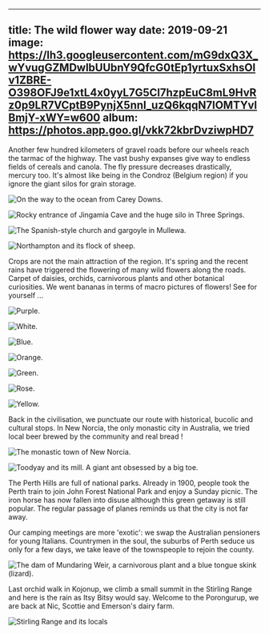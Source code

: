 
---
title: The wild flower way
date: 2019-09-21
image: https://lh3.googleusercontent.com/mG9dxQ3X_wYvugGZMDwlbUUbnY9QfcG0tEp1yrtuxSxhsOlv1ZBRE-O398OFJ9e1xtL4x0yyL7G5Cl7hzpEuC8mL9HvRz0p9LR7VCptB9PynjX5nnI_uzQ6kqqN7IOMTYvlBmjY-xWY=w600
album: https://photos.app.goo.gl/vkk72kbrDvziwpHD7
---

Another few hundred kilometers of gravel roads before our wheels reach the tarmac of the highway. The vast bushy expanses give way to endless fields of cereals and canola. The fly pressure decreases drastically, mercury too. It's almost like being in the Condroz (Belgium region) if you ignore the giant silos for grain storage.

![](https://lh3.googleusercontent.com/8IC8Zckpcr3kkRca92w64T-4LtlCOM9w6NhtSNdh8IqDtmYpgtFUCuBWQJ90jsVrf5OWLXbxNVpFYCxtt5fm4y-8lX2PX9r0QQZFNVxxAuo9GBkIpwItmkthE0Bl5JcD9PYrYSV-QYg=w600 "On the way to the ocean from Carey Downs.")

![](https://lh3.googleusercontent.com/IEC8lHOtaPqX6SoHCwfKQUVROxYV9o7YIS-nv3_V6ubBaC8WC3fBsObcSL1LqebMPn0nVZnDFmgER2TaY84_skckB01zAax3OIMc9X5F-HhKdAk6NK2GyknR4yOTbKaD32a29ag00sg=w600 "Rocky entrance of Jingamia Cave and the huge silo in Three Springs.")

![](https://lh3.googleusercontent.com/NgwKnNaFJJjmiGiH_LAvM3kXt-YJXNEctaFbrpBtKXrVsAvwqgWh3_4fxOLh9npojc0aGjX8ZqoJQFe_40meAmSh-U-uSl49UrbU0YJoABu9GjE45xvN-0EpVXNHU-hHUYdpPm_4ppY=w600 "The Spanish-style church and gargoyle in Mullewa.")

![](https://lh3.googleusercontent.com/r5xcvWsVWb3Z9kVY5dZK9IwHKaknzMi5HtpMgbPsl_FSprXPIM3TYJzsjRuXj0vzjjCDuXjjaPF8BmyCRE8pMg_qg5VMPDQ0FNRlQJyhB_HJsEOVK-sCKtST5qPed7ymReoArpNBjrI=w600 "Northampton and its flock of sheep.")

Crops are not the main attraction of the region. It's spring and the recent rains have triggered the flowering of many wild flowers along the roads. Carpet of daisies, orchids, carnivorous plants and other botanical curiosities. We went bananas in terms of macro pictures of flowers! See for yourself ...

![](https://lh3.googleusercontent.com/kgTLTzMPpl89qerk8Y-PW7N2-46oXvrBzge9zh_nwHsFNLI6AMnUXWi-R1mYEZhcqenwBMD9Hl5rsd4hlvHiQDnn7ccdVYXnh8AGNDbC-Zs9-XH2nUBtD060M7dsZURDLtHb4AO9ttE=w600 "Purple.")

![](https://lh3.googleusercontent.com/1iAohsiYlXqpzX9OjiHAXmNjVAJ9cKfHr-Eqvz7Idf6J3LhKLQe9EfK-OgY08j_D3etSDG5cC6yMYN-pVfolquiT1Y8IwoquSx9Nkd2yZ1auZG058szhSWcZ9b8dQo6uo0U--5yRzJQ=w600 "White.")

![](https://lh3.googleusercontent.com/b7zVOy1TM5qBpQSQw4eYc_tW5X13o-aRT8qy0ljRM0X5y4xgAf9q-ZmHgBCKsUlLGwdrUm61TrTb4e-K9mbYeqjqkSk7u9hAz-OhYA1ilgx9KZ3GL22-bP-VydCc3CEzwV5tcBBj0z0=w600 "Blue.")

![](https://lh3.googleusercontent.com/SCcCKCjCwIQAViarqAG602PIdYhZ1xZ63n2852vzDiCO-iFZzuuJW-QU7ywT5mu7YmczXqtmONuyCMV7eh56TMwRbyOsxrlLCEiX2lt35A-u-RCWJdhslsGmaRC9vWEfLrNsCwdePIE=w600 "Orange.")

![](https://lh3.googleusercontent.com/9gPiahNqAIFplGjf4N60h394SPd-292_CsWM9kbbLgN-s_f_FAGhZkkC9BX-Xa4p7oIcwdECGbTgkm10L41egq--pJCp119nQVnyCM1JOdwg98aARL4mzme5Q3xY0Jj9PnOmL-DnxRQ=w600 "Green.")

![](https://lh3.googleusercontent.com/AySzGJcsHBqhdyHCrU9WPV2vrqjFowjZ8jYDNY5_uzVA5lFkfTKJomTgHJWgurVJOKM9PUuoaHR5cEHMTdq4okmH0Q3DRTs-BakFxc-k-M9-RbfZfgXsVN1dSDUamKpiMTpmX1G6N1g=w600 "Rose.")

![](https://lh3.googleusercontent.com/edU_zypRkVI3ocnyKLO5tiEzeKMC8RBM1mCnbdVR9Z5TGR3tG7e-Rr8Jx73o6frYWLsbigF33sjI1Jt0ZCMis8t-I0H9KBA_hDhk5MCxYXOzY544gTnisJYai_c5OPJQ39QyB9XfWUY=w600 "Yellow.")

Back in the civilisation, we punctuate our route with historical, bucolic and cultural stops. In New Norcia, the only monastic city in Australia, we tried local beer brewed by the community and real bread !

![](https://lh3.googleusercontent.com/QdjOQROuzuJwVLScu_d07gUo69jTqWZcEpIlHnNczDCT98kC-g5SK9IFYKoGLU-_W0oojR-6GmUHOLf7sPGEzM4dhg2fgL_2lBVZjPPy9yUEogadlyQgcP0y2OAysJeH2eEbPUgjgs0=w600 "The monastic town of New Norcia.")

![](https://lh3.googleusercontent.com/nRLhaIrCh30ql2tvVMYKRXSNgwt7ghlrSt35mx89cBpvQ99geEr_93AzMHA9DVnrY2ZvNpD8PTFAG2sBU4zR2k9sHLZEiHqI-uiWN5buXglUvQxS_oosYwTum4dBjny3q9Q25eMp8yk=w600 "Toodyay and its mill. A giant ant obsessed by a big toe.")

The Perth Hills are full of national parks. Already in 1900, people took the Perth train to join John Forest National Park and enjoy a Sunday picnic. The iron horse has now fallen into disuse although this green getaway is still popular. The regular passage of planes reminds us that the city is not far away.

Our camping meetings are more 'exotic': we swap the Australian pensioners for young Italians. Countrymen in the soul, the suburbs of Perth seduce us only for a few days, we take leave of the townspeople to rejoin the county.

![](https://lh3.googleusercontent.com/stvzjIpRt08Bu_gCkjKV5dfFnT1S_hoSBr9zICz91VQNe3S-AHJveSeZzQsmVbw61DGc0GkXZe0kWl9lMRCNyGfHJkjW1SWnO0m761Av97hb6ak0lY5qM3fW1sTNvOVrUAkfGUYtZ14=w600 "The dam of Mundaring Weir, a carnivorous plant and a blue tongue skink (lizard).")

Last orchid walk in Kojonup, we climb a small summit in the Stirling Range and here is the rain as Itsy Bitsy would say. Welcome to the Porongurup, we are back at Nic, Scottie and Emerson's dairy farm.

![](https://lh3.googleusercontent.com/ETvDDA0cBhdlx5FnmQMfKE4WsZoLOyy_61hlq2cI-N8obdMOnyJJeyTnpIf9_687b5-jE_jYmPollberJvZcAenOxalHs7H8tsmbo_N8hO2CokQtDOhe60jpLG2OsItWCQCrIoslqAE=w600 "Stirling Range and its locals")
